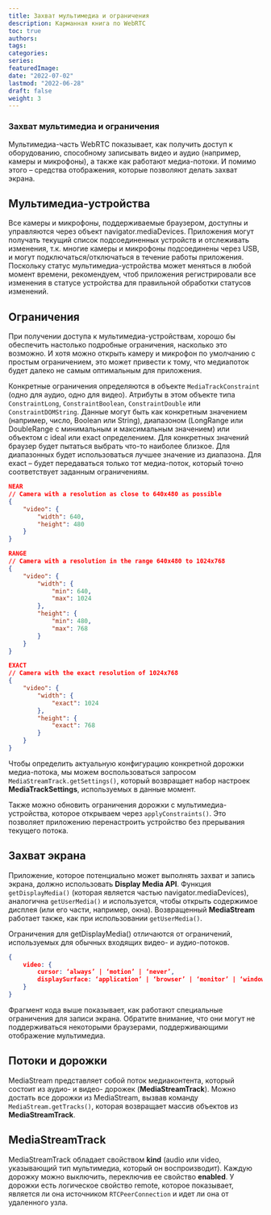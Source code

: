 ```yaml
---
title: Захват мультимедиа и ограничения
description: Карманная книга по WebRTC
toc: true
authors:
tags: 
categories:
series:
featuredImage:
date: "2022-07-02"
lastmod: "2022-06-28"
draft: false
weight: 3
---
```



### Захват мультимедиа и ограничения

Мультимедиа-часть WebRTC показывает, как получить доступ к оборудованию, способному записывать видео и аудио (например, камеры и микрофоны), а также как работают медиа-потоки. И помимо этого – средства отображения, которые позволяют делать захват экрана.

## Мультимедиа-устройства

Все камеры и микрофоны, поддерживаемые браузером, доступны и управляются через объект navigator.mediaDevices. Приложения могут получать текущий список подсоединенных устройств и отслеживать изменения, т.к. многие камеры и микрофоны подсоединены через USB, и могут подключаться/отключаться в течение работы приложения. Поскольку статус мультимедиа-устройства может меняться в любой момент времени, рекомендуем, чтоб приложения регистрировали все изменения в статусе устройства для правильной обработки статусов изменений.

## Ограничения

При получении доступа к мультимедиа-устройствам, хорошо бы обеспечить настолько подробные ограничения, насколько это возможно. И хотя можно открыть камеру и микрофон по умолчанию с простым ограничением, это может привести к тому, что медиапоток будет далеко не самым оптимальным для приложения.

Конкретные ограничения определяются в объекте `MediaTrackConstraint` (одно для аудио, одно для видео). Атрибуты в этом объекте типа `ConstraintLong`, `ConstraintBoolean`, `ConstraintDouble` или `ConstraintDOMString`. Данные могут быть как конкретным значением (например, число, Boolean или String), диапазоном (LongRange или DoubleRange с минимальным и максимальным значением) или объектом c ideal или exact определением. Для конкретных значений браузер будет пытаться выбрать что-то наиболее близкое. Для диапазонных будет использоваться лучшее значение из диапазона. Для exact – будет передаваться только тот медиа-поток, который точно соответствует заданным ограничениям.

```json
NEAR
// Camera with a resolution as close to 640x480 as possible
{
    "video": {
        "width": 640,
        "height": 480
    }
}

RANGE
// Camera with a resolution in the range 640x480 to 1024x768
{
    "video": {
        "width": {
            "min": 640,
            "max": 1024
        },
        "height": {
            "min": 480,
            "max": 768
        }
    }
}

EXACT
// Camera with the exact resolution of 1024x768
{
    "video": {
        "width": {
            "exact": 1024
        },
        "height": {
            "exact": 768
        }
    }
}
```

Чтобы определить актуальную конфигурацию конкретной дорожки медиа-потока, мы можем воспользоваться запросом `MediaStreamTrack.getSettings()`, который возвращает набор настроек **MediaTrackSettings**, используемых в данные момент.

Также можно обновить ограничения дорожки с мультимедиа-устройства, которое открываем через `applyConstraints()`. Это позволяет приложению перенастроить устройство без прерывания текущего потока.

## Захват экрана

Приложение, которое потенциально может выполнять захват и запись экрана, должно использовать **Display Media API**. Функция `getDisplayMedia()` (которая является частью navigator.mediaDevices), аналогична `getUserMedia()` и используется, чтобы открыть содержимое дисплея (или его части, например, окна). Возвращенный **MediaStream** работает также, как при использовании `getUserMedia()`.

Ограничения для getDisplayMedia() отличаются от ограничений, используемых для обычных входящих видео- и аудио-потоков.

```json
{
    video: {
        cursor: ‘always’ | ‘motion’ | ‘never’,
        displaySurface: ‘application’ | ‘browser’ | ‘monitor’ | ‘window’
    }
}
```

Фрагмент кода выше показывает, как работают специальные ограничения для записи экрана. Обратите внимание, что они могут не поддерживаться некоторыми браузерами, поддерживающими отображение мультимедиа.

## Потоки и дорожки

MediaStream представляет собой поток медиаконтента, который состоит из аудио- и видео- дорожек (**MediaStreamTrack**). Можно достать все дорожки из MediaStream, вызвав команду `MediaStream.getTracks()`, которая возвращает массив объектов из **MediaStreamTrack**.

## MediaStreamTrack

MediaStreamTrack обладает свойством **kind** (audio или video, указывающий тип мультимедиа, который он воспроизводит). Каждую дорожку можно выключить, переключив ее свойство **enabled**. У дорожки есть логическое свойство remote, которое показывает, является ли она источником `RTCPeerConnection` и идет ли она от удаленного узла.
